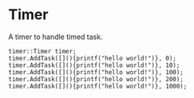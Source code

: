 # Timer
 A timer to handle timed task.

 ```
 timer::Timer timer;
 timer.AddTask([](){printf("hello world!")}, 0);
 timer.AddTask([](){printf("hello world!")}, 10);
 timer.AddTask([](){printf("hello world!")}, 100);
 timer.AddTask([](){printf("hello world!")}, 200);
 timer.AddTask([](){printf("hello world!")}, 1000);
 ```
